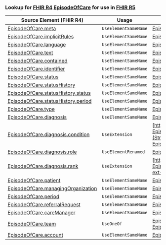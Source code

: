 ### Lookup for [FHIR R4](https://hl7.org/fhir/R4/) [EpisodeOfCare](https://hl7.org/fhir/R4/EpisodeOfCare.html) for use in [FHIR R5](https://hl7.org/fhir/R5/)

| Source Element (FHIR R4) | Usage | Target |
| -------------- | ----- | ------ |
| [EpisodeOfCare.meta](https://hl7.org/fhir/R4/EpisodeOfCare.html#resource) | `UseElementSameName` | [EpisodeOfCare.meta](https://hl7.org/fhir/R5/EpisodeOfCare.html#resource) |
| [EpisodeOfCare.implicitRules](https://hl7.org/fhir/R4/EpisodeOfCare.html#resource) | `UseElementSameName` | [EpisodeOfCare.implicitRules](https://hl7.org/fhir/R5/EpisodeOfCare.html#resource) |
| [EpisodeOfCare.language](https://hl7.org/fhir/R4/EpisodeOfCare.html#resource) | `UseElementSameName` | [EpisodeOfCare.language](https://hl7.org/fhir/R5/EpisodeOfCare.html#resource) |
| [EpisodeOfCare.text](https://hl7.org/fhir/R4/EpisodeOfCare.html#resource) | `UseElementSameName` | [EpisodeOfCare.text](https://hl7.org/fhir/R5/EpisodeOfCare.html#resource) |
| [EpisodeOfCare.contained](https://hl7.org/fhir/R4/EpisodeOfCare.html#resource) | `UseElementSameName` | [EpisodeOfCare.contained](https://hl7.org/fhir/R5/EpisodeOfCare.html#resource) |
| [EpisodeOfCare.identifier](https://hl7.org/fhir/R4/EpisodeOfCare.html#resource) | `UseElementSameName` | [EpisodeOfCare.identifier](https://hl7.org/fhir/R5/EpisodeOfCare.html#resource) |
| [EpisodeOfCare.status](https://hl7.org/fhir/R4/EpisodeOfCare.html#resource) | `UseElementSameName` | [EpisodeOfCare.status](https://hl7.org/fhir/R5/EpisodeOfCare.html#resource) |
| [EpisodeOfCare.statusHistory](https://hl7.org/fhir/R4/EpisodeOfCare.html#resource) | `UseElementSameName` | [EpisodeOfCare.statusHistory](https://hl7.org/fhir/R5/EpisodeOfCare.html#resource) |
| [EpisodeOfCare.statusHistory.status](https://hl7.org/fhir/R4/EpisodeOfCare.html#resource) | `UseElementSameName` | [EpisodeOfCare.statusHistory.status](https://hl7.org/fhir/R5/EpisodeOfCare.html#resource) |
| [EpisodeOfCare.statusHistory.period](https://hl7.org/fhir/R4/EpisodeOfCare.html#resource) | `UseElementSameName` | [EpisodeOfCare.statusHistory.period](https://hl7.org/fhir/R5/EpisodeOfCare.html#resource) |
| [EpisodeOfCare.type](https://hl7.org/fhir/R4/EpisodeOfCare.html#resource) | `UseElementSameName` | [EpisodeOfCare.type](https://hl7.org/fhir/R5/EpisodeOfCare.html#resource) |
| [EpisodeOfCare.diagnosis](https://hl7.org/fhir/R4/EpisodeOfCare.html#resource) | `UseElementSameName` | [EpisodeOfCare.diagnosis](https://hl7.org/fhir/R5/EpisodeOfCare.html#resource) |
| [EpisodeOfCare.diagnosis.condition](https://hl7.org/fhir/R4/EpisodeOfCare.html#resource) | `UseExtension` | [http://hl7.org/fhir/4.0/StructureDefinition/extension-EpisodeOfCare.diagnosis.condition](StructureDefinition-ext-R4-EpisodeOfCare.di.condition.html) |
| [EpisodeOfCare.diagnosis.role](https://hl7.org/fhir/R4/EpisodeOfCare.html#resource) | `UseElementRenamed` | [EpisodeOfCare.diagnosis.use](https://hl7.org/fhir/R5/EpisodeOfCare.html#resource) |
| [EpisodeOfCare.diagnosis.rank](https://hl7.org/fhir/R4/EpisodeOfCare.html#resource) | `UseExtension` | [http://hl7.org/fhir/4.0/StructureDefinition/extension-EpisodeOfCare.diagnosis.rank](StructureDefinition-ext-R4-EpisodeOfCare.di.rank.html) |
| [EpisodeOfCare.patient](https://hl7.org/fhir/R4/EpisodeOfCare.html#resource) | `UseElementSameName` | [EpisodeOfCare.patient](https://hl7.org/fhir/R5/EpisodeOfCare.html#resource) |
| [EpisodeOfCare.managingOrganization](https://hl7.org/fhir/R4/EpisodeOfCare.html#resource) | `UseElementSameName` | [EpisodeOfCare.managingOrganization](https://hl7.org/fhir/R5/EpisodeOfCare.html#resource) |
| [EpisodeOfCare.period](https://hl7.org/fhir/R4/EpisodeOfCare.html#resource) | `UseElementSameName` | [EpisodeOfCare.period](https://hl7.org/fhir/R5/EpisodeOfCare.html#resource) |
| [EpisodeOfCare.referralRequest](https://hl7.org/fhir/R4/EpisodeOfCare.html#resource) | `UseElementSameName` | [EpisodeOfCare.referralRequest](https://hl7.org/fhir/R5/EpisodeOfCare.html#resource) |
| [EpisodeOfCare.careManager](https://hl7.org/fhir/R4/EpisodeOfCare.html#resource) | `UseElementSameName` | [EpisodeOfCare.careManager](https://hl7.org/fhir/R5/EpisodeOfCare.html#resource) |
| [EpisodeOfCare.team](https://hl7.org/fhir/R4/EpisodeOfCare.html#resource) | `UseOneOf` | [EpisodeOfCare.careTeam](https://hl7.org/fhir/R5/EpisodeOfCare.html#resource)<br />[EpisodeOfCare.careTeam](https://hl7.org/fhir/R5/EpisodeOfCare.html#resource) |
| [EpisodeOfCare.account](https://hl7.org/fhir/R4/EpisodeOfCare.html#resource) | `UseElementSameName` | [EpisodeOfCare.account](https://hl7.org/fhir/R5/EpisodeOfCare.html#resource) |
